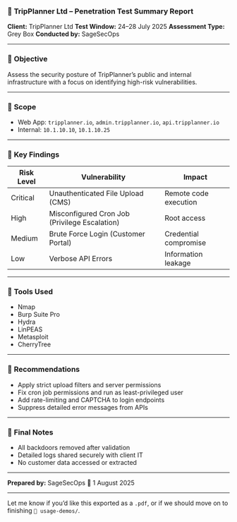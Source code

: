 ### 📄 **TripPlanner Ltd – Penetration Test Summary Report**

**Client:** TripPlanner Ltd
**Test Window:** 24–28 July 2025
**Assessment Type:** Grey Box
**Conducted by:** SageSecOps

---

### 🔹 **Objective**

Assess the security posture of TripPlanner’s public and internal infrastructure with a focus on identifying high-risk vulnerabilities.

---

### 🔹 **Scope**

* Web App: `tripplanner.io`, `admin.tripplanner.io`, `api.tripplanner.io`
* Internal: `10.1.10.10`, `10.1.10.25`

---

### 🔹 **Key Findings**

| Risk Level | Vulnerability                                 | Impact                |
| ---------- | --------------------------------------------- | --------------------- |
| Critical   | Unauthenticated File Upload (CMS)             | Remote code execution |
| High       | Misconfigured Cron Job (Privilege Escalation) | Root access           |
| Medium     | Brute Force Login (Customer Portal)           | Credential compromise |
| Low        | Verbose API Errors                            | Information leakage   |

---

### 🔹 **Tools Used**

* Nmap
* Burp Suite Pro
* Hydra
* LinPEAS
* Metasploit
* CherryTree

---

### 🔹 **Recommendations**

* Apply strict upload filters and server permissions
* Fix cron job permissions and run as least-privileged user
* Add rate-limiting and CAPTCHA to login endpoints
* Suppress detailed error messages from APIs

---

### 🔹 **Final Notes**

* All backdoors removed after validation
* Detailed logs shared securely with client IT
* No customer data accessed or extracted

---

**Prepared by:**
SageSecOps
📅 1 August 2025

---

Let me know if you’d like this exported as a `.pdf`, or if we should move on to finishing `📁 usage-demos/`.

